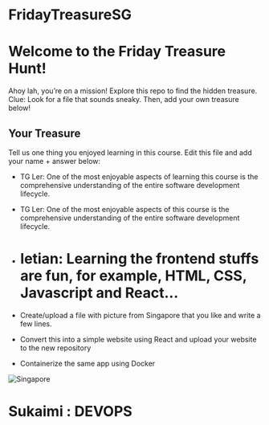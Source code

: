 # FridayTreasureSG
# Welcome to the Friday Treasure Hunt!
Ahoy lah, you’re on a mission! Explore this repo to find the hidden treasure. 
Clue: Look for a file that sounds sneaky. Then, add your own treasure below!

## Your Treasure
Tell us one thing you enjoyed learning in this course. Edit this file and add your name + answer below:

- TG Ler: One of the most enjoyable aspects of learning this course is the comprehensive understanding of the entire software development lifecycle.


- TG Ler: One of the most enjoyable aspects of this course is the comprehensive understanding of the entire software development lifecycle.

- # letian: Learning the frontend stuffs are fun, for example, HTML, CSS, Javascript and React...

- Create/upload a file with picture from Singapore that you like and write a few lines.
- Convert this into a simple website using React and upload your website to the new repository
- Containerize the same app using Docker

![Singapore](sg-pic.jpg)

# Sukaimi : DEVOPS
